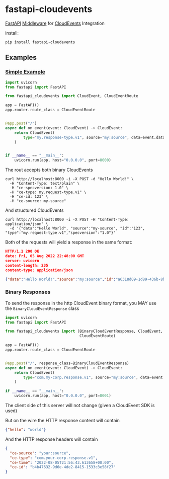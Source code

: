 # fastapi-cloudevents
[FastAPI](https://fastapi.tiangolo.com/) [Middleware](https://fastapi.tiangolo.com/tutorial/middleware/) for [CloudEvents](https://cloudevents.io/) Integration

install:

```
pip install fastapi-cloudevents
```
   
## Examples

### [Simple Example](examples/simple_server)
```python
import uvicorn
from fastapi import FastAPI

from fastapi_cloudevents import CloudEvent, CloudEventRoute

app = FastAPI()
app.router.route_class = CloudEventRoute


@app.post("/")
async def on_event(event: CloudEvent) -> CloudEvent:
    return CloudEvent(
        type="my.response-type.v1", source="my:source", data=event.data
    )


if __name__ == "__main__":
    uvicorn.run(app, host="0.0.0.0", port=8000)
```

The rout accepts both binary CloudEvents
```shell script
curl http://localhost:8000 -i -X POST -d "Hello World!" \
  -H "Content-Type: text/plain" \
  -H "ce-specversion: 1.0" \
  -H "ce-type: my.request-type.v1" \
  -H "ce-id: 123" \
  -H "ce-source: my-source"
```

And structured CloudEvents 
```shell script
curl http://localhost:8000 -i -X POST -H "Content-Type: application/json" \
  -d '{"data":"Hello World", "source":"my-source", "id":"123", "type":"my.request-type.v1","specversion":"1.0"}'
```
Both of the requests will yield a response in the same format:
```json
HTTP/1.1 200 OK
date: Fri, 05 Aug 2022 22:48:00 GMT
server: uvicorn
content-length: 235
content-type: application/json

{"data":"Hello World!","source":"my:source","id":"a6318d09-1d89-436b-8b28-a6e56734c050","type":"my.response-type.v1","specversion":"1.0","time":"2022-08-05T22:48:01.492529+00:00"}
```

### Binary Responses
To send the response in the http CloudEvent binary format, you MAY use the
 `BinaryCloudEventResponse` class
 
```python
import uvicorn
from fastapi import FastAPI

from fastapi_cloudevents import (BinaryCloudEventResponse, CloudEvent,
                                 CloudEventRoute)

app = FastAPI()
app.router.route_class = CloudEventRoute


@app.post("/", response_class=BinaryCloudEventResponse)
async def on_event(event: CloudEvent) -> CloudEvent:
    return CloudEvent(
        type="com.my-corp.response.v1", source="my:source", data=event.data
    )

if __name__ == "__main__":
    uvicorn.run(app, host="0.0.0.0", port=8001)
``` 
The client side of this server will not change (given a CloudEvent SDK is used)

But on the wire the HTTP response content will contain
```json
{"hello": "world"}
```
And the HTTP response headers will contain
```json
{
  "ce-source": "your:source", 
  "ce-type": "com.your-corp.response.v1", 
  "ce-time": "2022-08-05T21:56:43.613658+00:00",
  "ce-id": "b4b47632-9d6e-4de2-8415-1533c3e58f27" 
}
```
